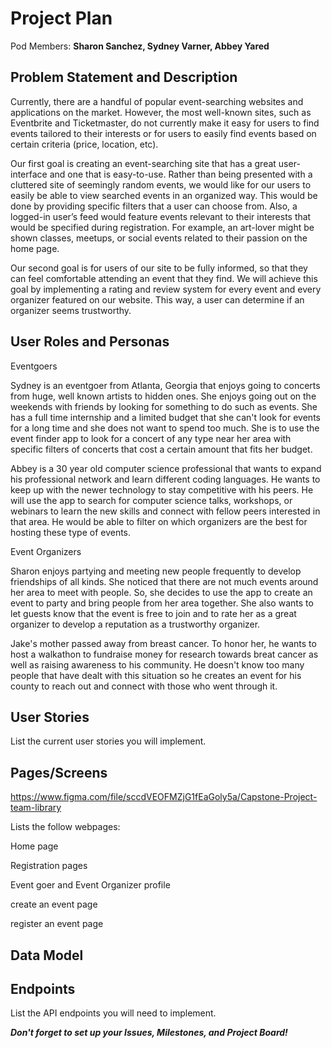 # Project Plan

Pod Members: **Sharon Sanchez, Sydney Varner, Abbey Yared**

## Problem Statement and Description

Currently, there are a handful of popular event-searching websites and applications on the market. However, the most well-known sites, such as Eventbrite and Ticketmaster, do not currently make it easy for users to find events tailored to their interests or for users to easily find events based on certain criteria (price, location, etc). 

Our first goal is creating an event-searching site that has a great user-interface and one that is easy-to-use. Rather than being presented with a cluttered site of seemingly random events, we would like for our users to easily be able to view searched events in an organized way. This would be done by providing specific filters that a user can choose from. Also, a logged-in user’s feed would feature events relevant to their interests that would be specified during registration. For example, an art-lover might be shown classes, meetups, or social events related to their passion on the home page.

Our second goal is for users of our site to be fully informed, so that they can feel comfortable attending an event that they find. We will achieve this goal by implementing a rating and review system for every event and every organizer featured on our website. This way, a user can determine if an organizer seems trustworthy.


## User Roles and Personas

Eventgoers

Sydney is an eventgoer from Atlanta, Georgia that enjoys going to concerts from huge, well known artists to hidden ones. She enjoys going out on the weekends with friends by looking for something to do such as events. She has a full time internship and a limited budget that she can't look for events for a long time and she does not want to spend too much. She is to use the event finder app to look for a concert of any type near her area with specific filters of concerts that cost a certain amount that fits her budget.

Abbey is a 30 year old computer science professional that wants to expand his professional network and learn different coding languages. He wants to keep up with the newer technology to stay competitive with his peers. He will use the app to search for computer science talks, workshops, or webinars to learn the new skills and connect with fellow peers interested in that area. He would be able to filter on which organizers are the best for hosting these type of events.

Event Organizers

Sharon enjoys partying and meeting new people frequently to develop friendships of all kinds. She noticed that there are not much events around her area to meet with people. So, she decides to use the app to create an event to party and bring people from her area together. She also wants to let guests know that the event is free to join and to rate her as a great organizer to develop a reputation as a trustworthy organizer.

Jake's mother passed away from breast cancer. To honor her, he wants to host a walkathon to fundraise money for research towards breat cancer as well as raising awareness to his community. He doesn't know too many people that have dealt with this situation so he creates an event for his county to reach out and connect with those who went through it.



## User Stories

List the current user stories you will implement.

## Pages/Screens

https://www.figma.com/file/sccdVEOFMZjG1fEaGoly5a/Capstone-Project-team-library

Lists the follow webpages:

Home page

Registration pages

Event goer and Event Organizer profile

create an event page

register an event page

## Data Model






## Endpoints

List the API endpoints you will need to implement.

***Don't forget to set up your Issues, Milestones, and Project Board!***

